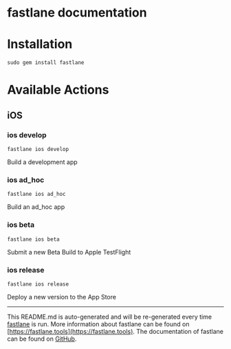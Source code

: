 fastlane documentation
================
# Installation
```
sudo gem install fastlane
```
# Available Actions
## iOS
### ios develop
```
fastlane ios develop
```
Build a development app
### ios ad_hoc
```
fastlane ios ad_hoc
```
Build an ad_hoc app
### ios beta
```
fastlane ios beta
```
Submit a new Beta Build to Apple TestFlight
### ios release
```
fastlane ios release
```
Deploy a new version to the App Store

----

This README.md is auto-generated and will be re-generated every time [fastlane](https://fastlane.tools) is run.
More information about fastlane can be found on [https://fastlane.tools](https://fastlane.tools).
The documentation of fastlane can be found on [GitHub](https://github.com/fastlane/fastlane/tree/master/fastlane).
